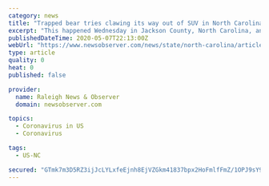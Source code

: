 ```yaml
---
category: news
title: "Trapped bear tries clawing its way out of SUV in North Carolina. Photos show outcome | Raleigh News & Observer"
excerpt: "This happened Wednesday in Jackson County, North Carolina, and photos of the aftermath were posted on Facebook by Blue Ridge Public Safety, based in Sapphire. The photos, which have been shared hundreds of times,"
publishedDateTime: 2020-05-07T22:13:00Z
webUrl: "https://www.newsobserver.com/news/state/north-carolina/article242567286.html"
type: article
quality: 0
heat: 0
published: false

provider:
  name: Raleigh News & Observer
  domain: newsobserver.com

topics:
  - Coronavirus in US
  - Coronavirus

tags:
  - US-NC

secured: "GTmk7m3D5RZ3ijJcLYLxfeEjnh8EjVZGkm41837bpx2HoFmlfFmZ/1OPJ9sY9P9HX8VUzMV0v0dhV2E7JLSBV6v+rjV+z8NHeNsV9qH5mWysYwWix39MQzqJz1Hf1EeVljMulcDc+ee49lssp33OHCXcwVsqOT56Xe9xm7gq6/cyUxGNXfryqVa6juaAEAcj8lx5UwxeXuji3lSYky2OkZKTPdj2FcBFmRc2jyeZ0qBk70QEGlTL6G2PtC9wd2q+OKMcWcYYAPlDzPMVFW937gZWn0vQAwUwlzttMdJDYwzNpfNcqSQbcw4B1kz3+J5D/yfyTMaXMUNqpWKLoh+zCUsO1O+fsP6+hAMTUb32Xmg82+EvN+ySAqlwxxPdHCfBKxnmA94nqFf0PBGrLx0Q9PHuVbsjJxuZu2p8hAW/C4+wxCOfqLxVUCMEZv8d+BbI9exDX2bo16vSLxyv1oW4TDyJOKPnSc3CC0w+IlsZ2JA=;zd13MkhkVXxmaFd1h5+yKQ=="
---
```


